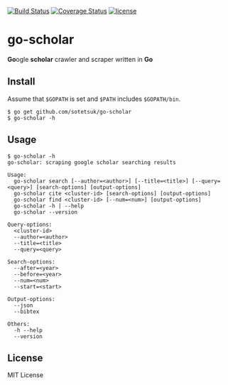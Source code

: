 [![Build Status](https://travis-ci.org/sotetsuk/go-scholar.svg?branch=master)](https://travis-ci.org/sotetsuk/go-scholar)
[![Coverage Status](https://coveralls.io/repos/github/sotetsuk/go-scholar/badge.svg?branch=master)](https://coveralls.io/github/sotetsuk/go-scholar?branch=master)
[![license](https://img.shields.io/github/license/mashape/apistatus.svg?maxAge=2592000)]()

# go-scholar
**Go**ogle **scholar** crawler and scraper written in **Go**


## Install

Assume that `$GOPATH` is set and `$PATH` includes `$GOPATH/bin`.

```
$ go get github.com/sotetsuk/go-scholar
$ go-scholar -h
```

## Usage

```
$ go-scholar -h
go-scholar: scraping google scholar searching results

Usage:
  go-scholar search [--author=<author>] [--title=<title>] [--query=<query>] [search-options] [output-options]
  go-scholar cite <cluster-id> [search-options] [output-options]
  go-scholar find <cluster-id> [--num=<num>] [output-options]
  go-scholar -h | --help
  go-scholar --version

Query-options:
  <cluster-id>
  --author=<author>
  --title=<title>
  --query=<query>

Search-options:
  --after=<year>
  --before=<year>
  --num=<num>
  --start=<start>

Output-options:
  --json
  --bibtex

Others:
  -h --help
  --version
```

## License
MIT License

